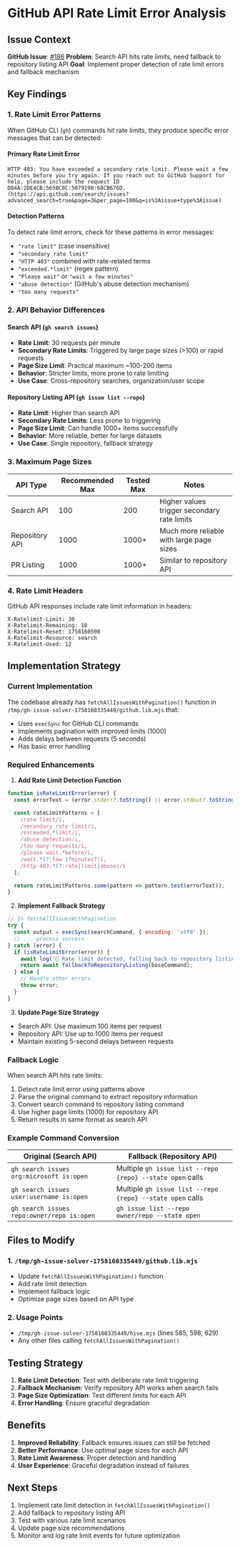 # GitHub API Rate Limit Error Analysis

## Issue Context
**GitHub Issue**: [#186](https://github.com/deep-assistant/hive-mind/issues/186)
**Problem**: Search API hits rate limits, need fallback to repository listing API
**Goal**: Implement proper detection of rate limit errors and fallback mechanism

## Key Findings

### 1. Rate Limit Error Patterns

When GitHub CLI (`gh`) commands hit rate limits, they produce specific error messages that can be detected:

#### Primary Rate Limit Error
```
HTTP 403: You have exceeded a secondary rate limit. Please wait a few minutes before you try again. If you reach out to GitHub Support for help, please include the request ID D84A:2DE4CB:565BC8C:5079198:68CB676D. (https://api.github.com/search/issues?advanced_search=true&page=3&per_page=100&q=is%3Aissue+type%3Aissue)
```

#### Detection Patterns
To detect rate limit errors, check for these patterns in error messages:
- `"rate limit"` (case insensitive)
- `"secondary rate limit"`
- `"HTTP 403"` combined with rate-related terms
- `"exceeded.*limit"` (regex pattern)
- `"Please wait"` or `"wait a few minutes"`
- `"abuse detection"` (GitHub's abuse detection mechanism)
- `"too many requests"`

### 2. API Behavior Differences

#### Search API (`gh search issues`)
- **Rate Limit**: 30 requests per minute
- **Secondary Rate Limits**: Triggered by large page sizes (>100) or rapid requests
- **Page Size Limit**: Practical maximum ~100-200 items
- **Behavior**: Stricter limits, more prone to rate limiting
- **Use Case**: Cross-repository searches, organization/user scope

#### Repository Listing API (`gh issue list --repo`)
- **Rate Limit**: Higher than search API
- **Secondary Rate Limits**: Less prone to triggering
- **Page Size Limit**: Can handle 1000+ items successfully
- **Behavior**: More reliable, better for large datasets
- **Use Case**: Single repository, fallback strategy

### 3. Maximum Page Sizes

| API Type | Recommended Max | Tested Max | Notes |
|----------|-----------------|------------|-------|
| Search API | 100 | 200 | Higher values trigger secondary rate limits |
| Repository API | 1000 | 1000+ | Much more reliable with large page sizes |
| PR Listing | 1000 | 1000+ | Similar to repository API |

### 4. Rate Limit Headers

GitHub API responses include rate limit information in headers:
```
X-Ratelimit-Limit: 30
X-Ratelimit-Remaining: 18
X-Ratelimit-Reset: 1758160590
X-Ratelimit-Resource: search
X-Ratelimit-Used: 12
```

## Implementation Strategy

### Current Implementation
The codebase already has `fetchAllIssuesWithPagination()` function in `/tmp/gh-issue-solver-1758160335449/github.lib.mjs` that:
- Uses `execSync` for GitHub CLI commands
- Implements pagination with improved limits (1000)
- Adds delays between requests (5 seconds)
- Has basic error handling

### Required Enhancements

1. **Add Rate Limit Detection Function**
```javascript
function isRateLimitError(error) {
  const errorText = (error.stderr?.toString() || error.stdout?.toString() || error.message || '').toLowerCase();

  const rateLimitPatterns = [
    /rate limit/i,
    /secondary rate limit/i,
    /exceeded.*limit/i,
    /abuse detection/i,
    /too many requests/i,
    /please wait.*before/i,
    /wait.*(?:few )?minutes?/i,
    /http 403.*(?:rate|limit|abuse)/i
  ];

  return rateLimitPatterns.some(pattern => pattern.test(errorText));
}
```

2. **Implement Fallback Strategy**
```javascript
// In fetchAllIssuesWithPagination
try {
  const output = execSync(searchCommand, { encoding: 'utf8' });
  // ... process success
} catch (error) {
  if (isRateLimitError(error)) {
    await log('🚨 Rate limit detected, falling back to repository listing API');
    return await fallbackToRepositoryListing(baseCommand);
  } else {
    // Handle other errors
    throw error;
  }
}
```

3. **Update Page Size Strategy**
- Search API: Use maximum 100 items per request
- Repository API: Use up to 1000 items per request
- Maintain existing 5-second delays between requests

### Fallback Logic

When search API hits rate limits:
1. Detect rate limit error using patterns above
2. Parse the original command to extract repository information
3. Convert search command to repository listing command
4. Use higher page limits (1000) for repository API
5. Return results in same format as search API

### Example Command Conversion

| Original (Search API) | Fallback (Repository API) |
|----------------------|---------------------------|
| `gh search issues org:microsoft is:open` | Multiple `gh issue list --repo {repo} --state open` calls |
| `gh search issues user:username is:open` | Multiple `gh issue list --repo {repo} --state open` calls |
| `gh search issues repo:owner/repo is:open` | `gh issue list --repo owner/repo --state open` |

## Files to Modify

### 1. `/tmp/gh-issue-solver-1758160335449/github.lib.mjs`
- Update `fetchAllIssuesWithPagination()` function
- Add rate limit detection
- Implement fallback logic
- Optimize page sizes based on API type

### 2. Usage Points
- `/tmp/gh-issue-solver-1758160335449/hive.mjs` (lines 585, 598, 629)
- Any other files calling `fetchAllIssuesWithPagination()`

## Testing Strategy

1. **Rate Limit Detection**: Test with deliberate rate limit triggering
2. **Fallback Mechanism**: Verify repository API works when search fails
3. **Page Size Optimization**: Test different limits for each API
4. **Error Handling**: Ensure graceful degradation

## Benefits

1. **Improved Reliability**: Fallback ensures issues can still be fetched
2. **Better Performance**: Use optimal page sizes for each API
3. **Rate Limit Awareness**: Proper detection and handling
4. **User Experience**: Graceful degradation instead of failures

## Next Steps

1. Implement rate limit detection in `fetchAllIssuesWithPagination()`
2. Add fallback to repository listing API
3. Test with various rate limit scenarios
4. Update page size recommendations
5. Monitor and log rate limit events for future optimization